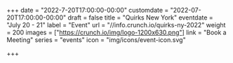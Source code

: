 +++
date = "2022-7-20T17:00:00-00:00"
customdate = "2022-07-20T17:00:00-00:00"
draft = false
title = "Quirks New York"
eventdate = "July 20 - 21"
label = "Event"
url = "//info.crunch.io/quirks-ny-2022"
weight = 200
images = ["https://crunch.io/img/logo-1200x630.png"]
link = "Book a Meeting"
series = "events"
icon = "img/icons/event-icon.svg"

+++
